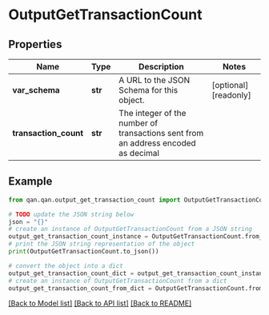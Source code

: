 # OutputGetTransactionCount


## Properties

Name | Type | Description | Notes
------------ | ------------- | ------------- | -------------
**var_schema** | **str** | A URL to the JSON Schema for this object. | [optional] [readonly] 
**transaction_count** | **str** | The integer of the number of transactions sent from an address encoded as decimal | 

## Example

```python
from qan.qan.output_get_transaction_count import OutputGetTransactionCount

# TODO update the JSON string below
json = "{}"
# create an instance of OutputGetTransactionCount from a JSON string
output_get_transaction_count_instance = OutputGetTransactionCount.from_json(json)
# print the JSON string representation of the object
print(OutputGetTransactionCount.to_json())

# convert the object into a dict
output_get_transaction_count_dict = output_get_transaction_count_instance.to_dict()
# create an instance of OutputGetTransactionCount from a dict
output_get_transaction_count_from_dict = OutputGetTransactionCount.from_dict(output_get_transaction_count_dict)
```
[[Back to Model list]](../README.md#documentation-for-models) [[Back to API list]](../README.md#documentation-for-api-endpoints) [[Back to README]](../README.md)



